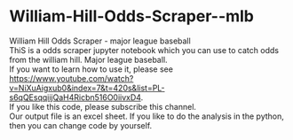 # William-Hill-Odds-Scraper--mlb
William Hill Odds Scraper - major league baseball<br/>
ThiS is a odds scraper jupyter notebook which you can use to catch odds from the william hill. Major league baseball. <br/>
If you want to learn how to use it, please see https://www.youtube.com/watch?v=NiXuAigxub0&index=7&t=420s&list=PL-s6qQEsqqiijQaH4Ricbn516O0iivxD4. <br/>
If you like this code, please subscribe this channel.<br/>
Our output file is an excel sheet. If you like to do the analysis in the python, then you can change code by yourself.
